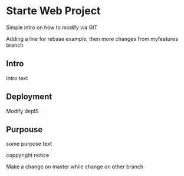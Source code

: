 # Starte Web Project

Simple intro on how to modify via GIT

Adding a line for rebase example, then more changes from myfeatures branch

## Intro 

Intro text

## Deployment

Modify deplS

## Purpouse

some purpose text


coppyright notice


Make a change on master while change on other branch